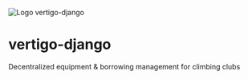![Logo vertigo-django](https://raw.githubusercontent.com/linuxipho/vertigo-django/master/static/img/vertigodjango.png)

# vertigo-django
Decentralized equipment &amp; borrowing management for climbing clubs
